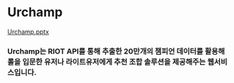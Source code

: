 # Urchamp
[Urchamp.pptx](https://github.com/dlaghwls1104/Urchamp/files/8960019/Capston.pptx)

### Urchamp는 RIOT API를 통해 추출한 20만개의 챔피언 데이터를 활용해 롤을 입문한 유저나 라이트유저에게 추천 조합 솔루션을 제공해주는 웹서비스입니다.
